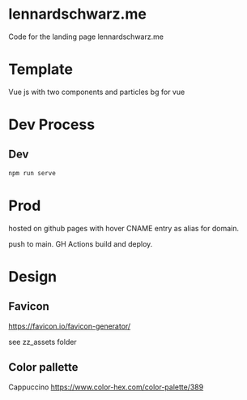 # lennardschwarz.me
Code for the landing page lennardschwarz.me

# Template
Vue js with two components and particles bg for vue

# Dev Process
## Dev
```bash
npm run serve
```

# Prod
hosted on github pages with hover CNAME entry as alias for domain.

push to main. GH Actions build and deploy. 

# Design
## Favicon
https://favicon.io/favicon-generator/

see zz_assets folder

## Color pallette
Cappuccino
https://www.color-hex.com/color-palette/389